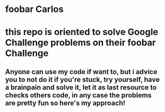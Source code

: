 # foobar Carlos
# this repo is oriented to solve Google Challenge problems on their foobar Challenge

## Anyone can use my code if want to, but i advice you to not do it if you're stuck, try yourself, have a brainpain and solve it, let it as last resource to checks others code, in any case the problems are pretty fun so here's my approach!

